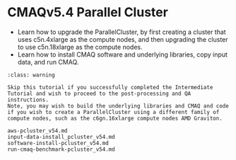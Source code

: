 # CMAQv5.4 Parallel Cluster

* Learn how to upgrade the ParallelCluster, by first creating a cluster that uses c5n.4xlarge as the compute nodes, and then upgrading the cluster to use c5n.18xlarge as the compute nodes.
* Learn how to install CMAQ software and underlying libraries, copy input data, and run CMAQ.
```{admonition} Notice
:class: warning

Skip this tutorial if you successfully completed the Intermediate Tutorial and wish to proceed to the post-processing and QA instructions.
Note, you may wish to build the underlying libraries and CMAQ and code if you wish to create a ParallelCluster using a different family of compute nodes, such as the c6gn.16xlarge compute nodes AMD Graviton.

```

```{toctree}
aws-pcluster_v54.md
input-data-install_pcluster_v54.md
software-install-pcluster_v54.md
run-cmaq-benchmark-pcluster_v54.md

